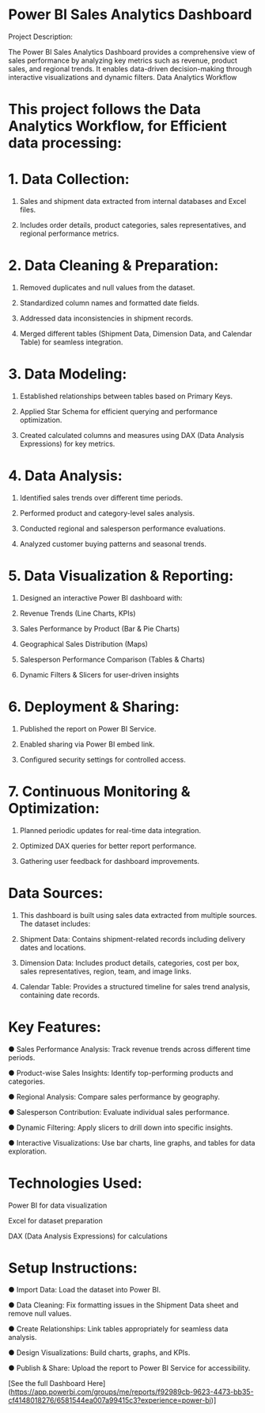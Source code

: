 # Power BI Sales Analytics Dashboard

Project Description:

The Power BI Sales Analytics Dashboard provides a comprehensive view of sales performance by analyzing key metrics such as revenue, product sales, and regional trends. It enables data-driven decision-making through interactive visualizations and dynamic filters.
Data Analytics Workflow

# This project follows the Data Analytics Workflow, for Efficient data processing:

# 1. Data Collection:

1) Sales and shipment data extracted from internal databases and Excel files.

2) Includes order details, product categories, sales representatives, and regional performance metrics.

# 2. Data Cleaning & Preparation:

1) Removed duplicates and null values from the dataset.
 
2) Standardized column names and formatted date fields.

3) Addressed data inconsistencies in shipment records.

4) Merged different tables (Shipment Data, Dimension Data, and Calendar Table) for seamless integration.

# 3. Data Modeling:

1) Established relationships between tables based on Primary Keys.

2) Applied Star Schema for efficient querying and performance optimization.

3) Created calculated columns and measures using DAX (Data Analysis Expressions) for key metrics.

# 4. Data Analysis:

1) Identified sales trends over different time periods.

2) Performed product and category-level sales analysis.

3) Conducted regional and salesperson performance evaluations.

4) Analyzed customer buying patterns and seasonal trends.

# 5. Data Visualization & Reporting:

1) Designed an interactive Power BI dashboard with:

2) Revenue Trends (Line Charts, KPIs)

3) Sales Performance by Product (Bar & Pie Charts)

4) Geographical Sales Distribution (Maps)

5) Salesperson Performance Comparison (Tables & Charts)

6) Dynamic Filters & Slicers for user-driven insights

# 6. Deployment & Sharing:

1) Published the report on Power BI Service.

2) Enabled sharing via Power BI embed link.

3) Configured security settings for controlled access.

# 7. Continuous Monitoring & Optimization:

1) Planned periodic updates for real-time data integration.

2) Optimized DAX queries for better report performance.

3) Gathering user feedback for dashboard improvements.

# Data Sources:

1) This dashboard is built using sales data extracted from multiple sources. The dataset includes:

2) Shipment Data: Contains shipment-related records including delivery dates and locations.

3) Dimension Data: Includes product details, categories, cost per box, sales representatives, region, team, and image links.

4) Calendar Table: Provides a structured timeline for sales trend analysis, containing date records.

# Key Features:

● Sales Performance Analysis: Track revenue trends across different time periods.

● Product-wise Sales Insights: Identify top-performing products and categories.

● Regional Analysis: Compare sales performance by geography.

● Salesperson Contribution: Evaluate individual sales performance.

● Dynamic Filtering: Apply slicers to drill down into specific insights.

● Interactive Visualizations: Use bar charts, line graphs, and tables for data exploration.

# Technologies Used:

Power BI for data visualization

Excel for dataset preparation

DAX (Data Analysis Expressions) for calculations

# Setup Instructions:

● Import Data: Load the dataset into Power BI.

● Data Cleaning: Fix formatting issues in the Shipment Data sheet and remove null values.

● Create Relationships: Link tables appropriately for seamless data analysis.

● Design Visualizations: Build charts, graphs, and KPIs.

● Publish & Share: Upload the report to Power BI Service for accessibility.


[See the full Dashboard Here] (https://app.powerbi.com/groups/me/reports/f92989cb-9623-4473-bb35-cf4148018276/6581544ea007a99415c3?experience=power-bi)]


